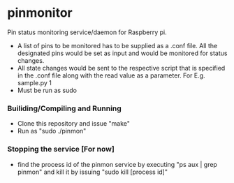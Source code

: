 # pinmonitor
Pin status monitoring service/daemon for Raspberry pi.

- A list of pins to be monitored has to be supplied as a .conf file. All the designated pins would be set as input and would be monitored for status changes.
- All state changes would be sent to the respective script that is specified in the .conf file along with the read value as a parameter. For E.g. sample.py 1
- Must be run as sudo

### Builiding/Compiling and Running
- Clone this repository and issue "make"
- Run as "sudo ./pinmon"

### Stopping the service [For now]
- find the process id of the pinmon service by executing "ps aux | grep pinmon"
and kill it by issuing "sudo kill [process id]"
